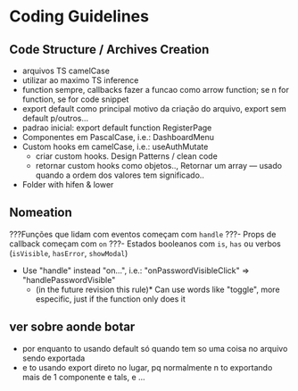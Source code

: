 # Coding Guidelines

## Code Structure / Archives Creation
- arquivos TS camelCase
- utilizar ao maximo TS inference
- function sempre, callbacks fazer a funcao como arrow function; se n for function, se for code snippet 
- export default como principal motivo da criação do arquivo, export sem default p/outros...
- padrao inicial: export default function RegisterPage
- Componentes em PascalCase, i.e.: DashboardMenu
- Custom hooks em camelCase, i.e.: useAuthMutate
  - criar custom hooks. Design Patterns / clean code
  - retornar custom hooks como objetos.., Retornar um array — usado quando a ordem dos valores tem significado..
- Folder with hifen & lower

## Nomeation
???Funções que lidam com eventos começam com `handle`
???- Props de callback começam com `on`
???- Estados booleanos com `is`, `has` ou verbos (`isVisible`, `hasError`, `showModal`)
- Use "handle" instead "on...", i.e.: "onPasswordVisibleClick" => "handlePasswordVisible"
  - (in the future revision this rule)* Can use words like "toggle", more especific, just if the function only does it

## ver sobre aonde botar
- por enquanto to usando default só quando tem so uma coisa no arquivo sendo exportada
- e to usando export direto no lugar, pq normalmente n to exportando mais de 1 componente e tals, e ...
